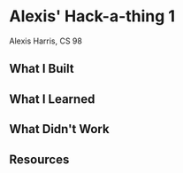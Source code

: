 # Alexis' Hack-a-thing 1
Alexis Harris, CS 98

## What I Built

## What I Learned

## What Didn't Work

## Resources

